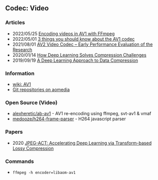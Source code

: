 ## Codec: Video


### Articles
- 2022/05/25 [Encoding videos in AV1 with FFmpeg](https://noulin.net/blog/linux/2022/05/25/encoding-videos-in-av1-with-ffmpeg.html)
- 2022/05/01 [3 things you should know about the AV1 codec](https://www.androidauthority.com/av1-codec-1113318/)
- 2021/08/01 [AV2 Video Codec – Early Performance Evaluation of the Research](https://ottverse.com/av2-video-codec-evaluation/)
- 2020/01/14 [How Deep Learning Solves Compression Challenges](https://heartbeat.comet.ml/how-deep-learning-solves-compression-challenges-2ea1ab3a3f5c)
- 2019/09/19 [A Deep Learning Approach to Data Compression](https://bair.berkeley.edu/blog/2019/09/19/bit-swap/)


### Information
- [wiki: AV1](https://en.wikipedia.org/wiki/AV1)
- [Git repositories on aomedia](https://aomedia.googlesource.com/?format=HTML)


### Open Source (Video)
- [alexheretic/ab-av1](https://github.com/alexheretic/ab-av1) - AV1 re-encoding using ffmpeg, svt-av1 & vmaf
- [medooze/h264-frame-parser](https://github.com/medooze/h264-frame-parser) - H264 javascript parser


### Papers
- 2020 [JPEG-ACT: Accelerating Deep Learning via Transform-based Lossy Compression](https://people.ece.ubc.ca/aamodt/papers/evans.isca2020.pdf)


### Commands
- `ffmpeg -h encoder=libaom-av1`

